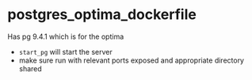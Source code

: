 # postgres_optima_dockerfile

Has pg 9.4.1 which is for the optima

 - `start_pg` will start the server
 - make sure run with relevant ports exposed and appropriate directory shared
